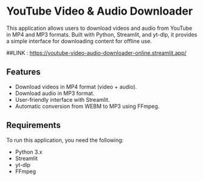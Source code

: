 # YouTube Video & Audio Downloader

This application allows users to download videos and audio from YouTube in MP4 and MP3 formats. Built with Python, Streamlit, and yt-dlp, it provides a simple interface for downloading content for offline use.

##LINK : https://youtube-video-audio-downloader-online.streamlit.app/
## Features

- Download videos in MP4 format (video + audio).
- Download audio in MP3 format.
- User-friendly interface with Streamlit.
- Automatic conversion from WEBM to MP3 using FFmpeg.

## Requirements

To run this application, you need the following:

- Python 3.x
- Streamlit
- yt-dlp
- FFmpeg

